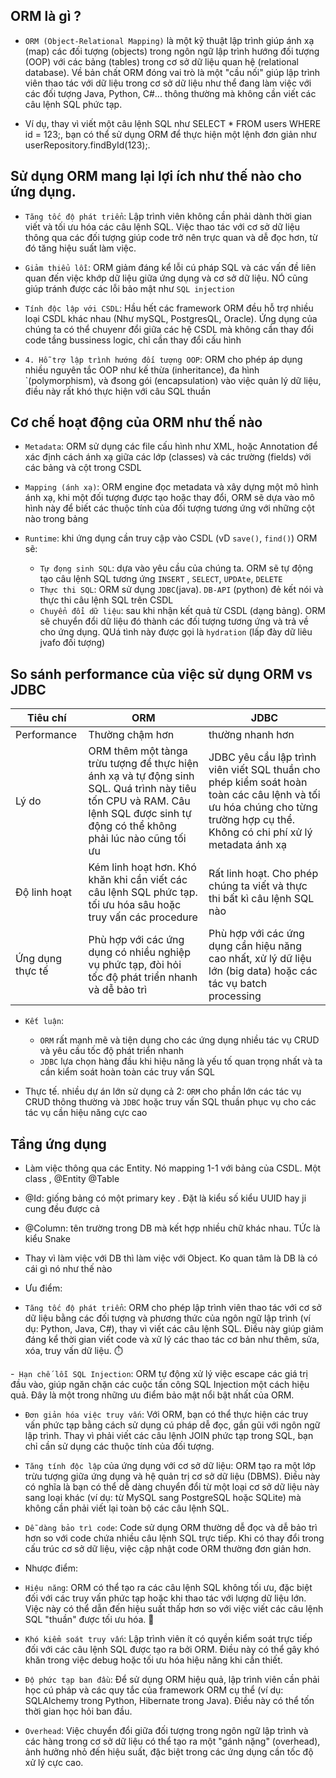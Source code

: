 ## ORM là gì ?

-   `ORM (Object-Relational Mapping)` là một kỹ thuật lập trình giúp ánh xạ (map) các đối tượng (objects) trong ngôn ngữ lập trình hướng đối tượng (OOP) với các bảng (tables) trong cơ sở dữ liệu quan hệ (relational database). Về bản chất ORM đóng vai trò là một "cầu nối" giúp lập trình viên thao tác với dữ liệu trong cơ sở dữ liệu như thể đang làm việc với các đối tượng Java, Python, C#... thông thường mà không cần viết các câu lệnh SQL phức tạp.

-   Ví dụ, thay vì viết một câu lệnh SQL như SELECT \* FROM users WHERE id = 123;, bạn có thể sử dụng ORM để thực hiện một lệnh đơn giản như userRepository.findById(123);.

## Sử dụng ORM mang lại lợi ích như thế nào cho ứng dụng.

-   `Tăng tốc độ phát triển`: Lập trình viên không cần phải dành thời gian viết và tối ưu hóa các câu lệnh SQL. Việc thao tác với cơ sở dữ liệu thông qua các đối tượng giúp code trở nên trực quan và dễ đọc hơn, từ đó tăng hiệu suất làm việc.
-   `Giảm thiểu lỗi`: ORM giảm đáng kể lỗi cú pháp SQL và các vấn đề liên quan đến việc khớp dữ liệu giữa ứng dụng và cơ sở dữ liệu. NÓ cũng giúp tránh được các lỗi bảo mật như `SQL injection`

-   `Tính độc lập với CSDL`: Hầu hết các framework ORM đều hỗ trợ nhiều loại CSDL khác nhau (Như mySQL, PostgresQL, Oracle). Ứng dụng của chúng ta có thể chuyenr đổi giữa các hệ CSDL mà không cần thay đổi code tầng bussiness logic, chỉ cần thay đổi cấu hình

-   `4. Hỗ trợ lập trình hướng đối tượng OOP`: ORM cho phép áp dụng nhiều nguyên tắc OOP như kế thừa (inheritance), đa hình `(polymorphism), và đsong gói (encapsulation) vào việc quản lý dữ liệu, điều này rất khó thực hiện với câu SQL thuần

## Cơ chế hoạt động của ORM như thế nào

-   `Metadata`: ORM sử dụng các file cấu hình như XML, hoặc Annotation để xác định cách ánh xạ giữa các lớp (classes) và các trường (fields) với các bảng và cột trong CSDL
-   `Mapping (ánh xạ)`: ORM engine đọc metadata và xây dựng một mô hình ánh xạ, khi một đối tượng được tạo hoặc thay đổi, ORM sẽ dựa vào mô hình này để biết các thuộc tính của đối tượng tương ứng với những cột nào trong bảng

-   `Runtime`: khi ứng dụng cần truy cập vào CSDL (vD `save()`, `find()`) ORM sẽ:
    -   `Tự đọng sinh SQL`: dựa vào yêu cầu của chúng ta. ORM sẽ tự động tạo câu lệnh SQL tương ứng `INSERT` , `SELECT`, `UPDAte`, `DELETE`
    -   `Thực thi SQL`: ORM sử dụng `JDBC`(java). `DB-API` (python) đẻ kết nói và thực thi câu lệnh SQL trên CSDL
    -   `Chuyển đổi dữ liệu`: sau khi nhận kết quả từ CSDL (dạng bảng). ORM sẽ chuyển đổi dữ liệu đó thành các đối tượng tương ứng và trả về cho ứng dụng. QUá tình này được gọi là `hydration` (lấp đày dữ liêu jvafo đối tượng)

## So sánh performance của việc sử dụng ORM vs JDBC

| Tiêu chí         | ORM                                                                                                                                                                            | JDBC                                                                                                                                                                        |
| ---------------- | ------------------------------------------------------------------------------------------------------------------------------------------------------------------------------ | --------------------------------------------------------------------------------------------------------------------------------------------------------------------------- |
| Performance      | Thường chậm hơn                                                                                                                                                                | thường nhanh hơn                                                                                                                                                            |
| Lý do            | ORM thêm một tànga trừu tượng để thực hiện ánh xạ và tự động sinh SQL. Quá trình này tiêu tốn CPU và RAM. Câu lệnh SQL được sinh tự động có thể không phải lúc nào cũng tối ưu | JDBC yêu cầu lập trình viên viết SQL thuần cho phép kiểm soát hoàn toàn các câu lệnh và tối ưu hóa chúng cho từng trường hợp cụ thể. Không có chi phí xử lý metadata ánh xạ |
| Độ linh hoạt     | Kém linh hoạt hơn. Khó khăn khi cần viết các câu lệnh SQL phức tạp. tối ưu hóa sâu hoặc truy vấn các procedure                                                                 | Rất linh hoạt. Cho phép chúng ta viết và thực thi bất kì câu lệnh SQL nào                                                                                                   |
| Ứng dụng thực tế | Phù hợp với các ứng dụng  có nhiều nghiệp vụ phức tạp, đòi hỏi tốc độ phát triển nhanh và dễ bảo trì                                                                           | Phù hợp với các ứng dụng cần hiệu năng cao nhất, xử lý dữ liệu lớn (big data) hoặc các tác vụ batch processing |

- `Kết luận`: 
    - `ORM` rất mạnh mẽ và tiện dụng cho các ứng dụng nhiều tác vụ CRUD  và yêu cầu tốc độ phát triển nhanh
    - `JDBC` lựa chọn hàng đầu khi hiệu năng là yếu tố quan trọng nhất và ta cần kiểm soát hoàn toàn các truy vấn SQL

- Thực tế. nhiều dự án lớn sử dụng cả 2: `ORM` cho phần lớn các tác vụ CRUD thông thường và `JDBC` hoặc truy vấn SQL thuần phục vụ cho các tác vụ cần hiệu năng cực cao

## Tầng ứng dụng

- Làm việc thông qua các Entity. Nó mapping 1-1 với bảng của CSDL. Một class , @Entity @Table

- @Id: giống bảng có một primary key . Đặt là kiểu số kiểu UUID hay ji cung đều được cả

- @Column: tên trường trong DB mà kết hợp nhiều chữ khác nhau. TỨc là kiểu Snake 

- Thay vì làm việc với DB thì làm việc với Object. Ko quan tâm là DB là có cái gì nó như thế nào 

- Ưu điểm: 
- `Tăng tốc độ phát triển`: ORM cho phép lập trình viên thao tác với cơ sở dữ liệu bằng các đối tượng và phương thức của ngôn ngữ lập trình (ví dụ: Python, Java, C#), thay vì viết các câu lệnh SQL. Điều này giúp giảm đáng kể thời gian viết code và xử lý các thao tác cơ bản như thêm, sửa, xóa, truy vấn dữ liệu. ⏱️

-` Hạn chế lỗi SQL Injection`: ORM tự động xử lý việc escape các giá trị đầu vào, giúp ngăn chặn các cuộc tấn công SQL Injection một cách hiệu quả. Đây là một trong những ưu điểm bảo mật nổi bật nhất của ORM.

- `Đơn giản hóa việc truy vấn`: Với ORM, bạn có thể thực hiện các truy vấn phức tạp bằng cách sử dụng cú pháp dễ đọc, gần gũi với ngôn ngữ lập trình. Thay vì phải viết các câu lệnh JOIN phức tạp trong SQL, bạn chỉ cần sử dụng các thuộc tính của đối tượng.

- `Tăng tính độc lập` của ứng dụng với cơ sở dữ liệu: ORM tạo ra một lớp trừu tượng giữa ứng dụng và hệ quản trị cơ sở dữ liệu (DBMS). Điều này có nghĩa là bạn có thể dễ dàng chuyển đổi từ một loại cơ sở dữ liệu này sang loại khác (ví dụ: từ MySQL sang PostgreSQL hoặc SQLite) mà không cần phải viết lại toàn bộ các câu lệnh SQL.

- `Dễ dàng bảo trì code`: Code sử dụng ORM thường dễ đọc và dễ bảo trì hơn so với code chứa nhiều câu lệnh SQL trực tiếp. Khi có thay đổi trong cấu trúc cơ sở dữ liệu, việc cập nhật code ORM thường đơn giản hơn.
- Nhược điểm: 
- `Hiệu năng`: ORM có thể tạo ra các câu lệnh SQL không tối ưu, đặc biệt đối với các truy vấn phức tạp hoặc khi thao tác với lượng dữ liệu lớn. Việc này có thể dẫn đến hiệu suất thấp hơn so với việc viết các câu lệnh SQL "thuần" được tối ưu hóa. 🐢

- `Khó kiểm soát truy vấn`: Lập trình viên ít có quyền kiểm soát trực tiếp đối với các câu lệnh SQL được tạo ra bởi ORM. Điều này có thể gây khó khăn trong việc debug hoặc tối ưu hóa hiệu năng khi cần thiết.

- `Độ phức tạp ban đầu`: Để sử dụng ORM hiệu quả, lập trình viên cần phải học cú pháp và các quy tắc của framework ORM cụ thể (ví dụ: SQLAlchemy trong Python, Hibernate trong Java). Điều này có thể tốn thời gian học hỏi ban đầu.

- `Overhead`: Việc chuyển đổi giữa đối tượng trong ngôn ngữ lập trình và các hàng trong cơ sở dữ liệu có thể tạo ra một "gánh nặng" (overhead), ảnh hưởng nhỏ đến hiệu suất, đặc biệt trong các ứng dụng cần tốc độ xử lý cực cao.
